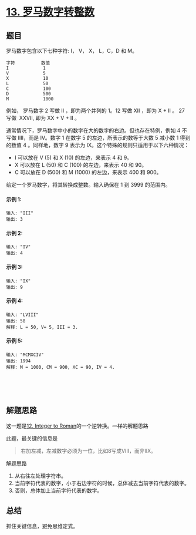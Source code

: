 # [13. 罗马数字转整数](https://leetcode-cn.com/problems/roman-to-integer/)

## 题目
罗马数字包含以下七种字符: I， V， X， L，C，D 和 M。

    字符          数值
    I             1
    V             5
    X             10
    L             50
    C             100
    D             500
    M             1000
    
例如， 罗马数字 2 写做 II ，即为两个并列的 1。12 写做 XII ，即为 X + II 。 27 写做  XXVII, 即为 XX + V + II 。

通常情况下，罗马数字中小的数字在大的数字的右边。但也存在特例，例如 4 不写做 IIII，而是 IV。数字 1 在数字 5 的左边，所表示的数等于大数 5 减小数 1 得到的数值 4 。同样地，数字 9 表示为 IX。这个特殊的规则只适用于以下六种情况：

* I 可以放在 V (5) 和 X (10) 的左边，来表示 4 和 9。
* X 可以放在 L (50) 和 C (100) 的左边，来表示 40 和 90。 
* C 可以放在 D (500) 和 M (1000) 的左边，来表示 400 和 900。

给定一个罗马数字，将其转换成整数。输入确保在 1 到 3999 的范围内。

#### 示例 1:
    输入: "III"
    输出: 3
    
#### 示例 2:
    输入: "IV"
    输出: 4
    
#### 示例 3:
    输入: "IX"
    输出: 9
    
#### 示例 4:
    输入: "LVIII"
    输出: 58
    解释: L = 50, V= 5, III = 3.
    
#### 示例 5:
    输入: "MCMXCIV"
    输出: 1994
    解释: M = 1000, CM = 900, XC = 90, IV = 4.

<br>
<br>
<br>

## 解题思路
这一题是[12. Integer to Roman](./Algorithms/0012.integer-to-roman)的一个逆转换。~~一样的解题思路~~

此题，最关键的信息是
> 右加左减，左减数字必须为一位，比如8写成VIII，而非IIX。

解题思路
1. 从右往左处理字符串。
1. 当前字符代表的数字，小于右边字符的时候，总体减去当前字符代表的数字。
1. 否则，总体加上当前字符代表的数字。
## 总结
抓住关键信息，避免思维定式。